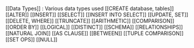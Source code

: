 [[Data Types]] : Various data types used
[[CREATE database, tables]] 
[[ALTER]]
[[INSERT]]
[[SELECT]]
[[INSERT INTO SELECT]]
[[UPDATE, SET]]
[[DELETE, WHERE]]
[[TRUNCATE]]
[[ARITHMETIC]]
[[COMPARISON]]
[[ORDER BY]]
[[LOGICAL]]
[[DISTINCT]] 
[[SCHEMA]]
[[RELATIONSHIPS]]
[[NATURAL JOIN]]
[[AS CLAUSE]]
[[BETWEEN]]
[[TUPLE COMPARISON]]
[[SET OPS]]
[[NULL]]


